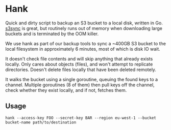 # Hank

Quick and dirty script to backup an S3 bucket to a local disk, written in Go.
[s3sync](http://s3sync.net/wiki) is great, but routinely runs out of memory
when downloading large buckets and is terminated by the OOM killer.

We use hank as part of our backup tools to sync a ~400GB S3 bucket to the local
filesystem in approximately 6 minutes, most of which is disk IO wait.

It doesn't check file contents and will skip anything that already exists
locally. Only cares about objects (files), and won't attempt to replicate
directories. Doesn't delete files locally that have been deleted remotely.

It walks the bucket using a single goroutine, queuing the found keys to
a channel. Multiple goroutines (8 of them) then pull keys off the channel,
check whether they exist locally, and if not, fetches them.

## Usage

    hank --access-key FOO --secret-key BAR --region eu-west-1 --bucket bucket-name path/to/destination
